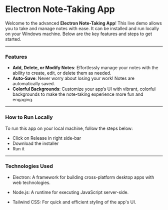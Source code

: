 #  **Electron Note-Taking App**

Welcome to the advanced **Electron Note-Taking App**! This live demo allows you to take and manage notes with ease. It can be installed and run locally on your Windows machine. Below are the key features and steps to get started.

---

###  **Features**
- **Add, Delete, or Modify Notes**: Effortlessly manage your notes with the ability to create, edit, or delete them as needed.
- **Auto-Save**: Never worry about losing your work! Notes are automatically saved.
- **Colorful Backgrounds**: Customize your app’s UI with vibrant, colorful backgrounds to make the note-taking experience more fun and engaging.
  
---

###  **How to Run Locally**
To run this app on your local machine, follow the steps below:

- Click on Release in right side-bar
- Download the installer
- Run it

---
###  **Technologies Used**

- Electron: A framework for building cross-platform desktop apps with web technologies.

- Node.js: A runtime for executing JavaScript server-side.

- Tailwind CSS: For quick and efficient styling of the app's UI.
